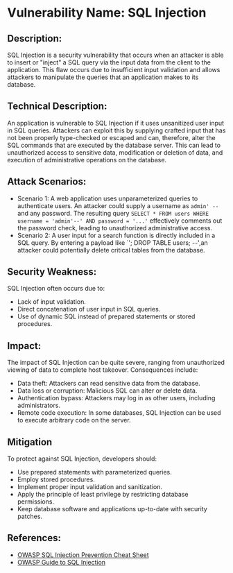 # Vulnerability Name: SQL Injection

## Description:
SQL Injection is a security vulnerability that occurs when an attacker is able to insert or "inject" a SQL query via the input data from the client to the application. This flaw occurs due to insufficient input validation and allows attackers to manipulate the queries that an application makes to its database.

## Technical Description:
An application is vulnerable to SQL Injection if it uses unsanitized user input in SQL queries. Attackers can exploit this by supplying crafted input that has not been properly type-checked or escaped and can, therefore, alter the SQL commands that are executed by the database server. This can lead to unauthorized access to sensitive data, modification or deletion of data, and execution of administrative operations on the database.

## Attack Scenarios:
- Scenario 1: A web application uses unparameterized queries to authenticate users. An attacker could supply a username as `admin' -- `and any password. The resulting query `SELECT * FROM users WHERE username = 'admin'--' AND password = '...'` effectively comments out the password check, leading to unauthorized administrative access.
- Scenario 2: A user input for a search function is directly included in a SQL query. By entering a payload like `'; DROP TABLE users; --',an attacker could potentially delete critical tables from the database.

## Security Weakness:
SQL Injection often occurs due to:
- Lack of input validation.
- Direct concatenation of user input in SQL queries.
- Use of dynamic SQL instead of prepared statements or stored procedures.

## Impact:
The impact of SQL Injection can be quite severe, ranging from unauthorized viewing of data to complete host takeover. Consequences include:
- Data theft: Attackers can read sensitive data from the database.
- Data loss or corruption: Malicious SQL can alter or delete data.
- Authentication bypass: Attackers may log in as other users, including administrators.
- Remote code execution: In some databases, SQL Injection can be used to execute arbitrary code on the server.

## Mitigation
To protect against SQL Injection, developers should:
- Use prepared statements with parameterized queries.
- Employ stored procedures.
- Implement proper input validation and sanitization.
- Apply the principle of least privilege by restricting database permissions.
- Keep database software and applications up-to-date with security patches.

## References:
- [OWASP SQL Injection Prevention Cheat Sheet](https://cheatsheetseries.owasp.org/cheatsheets/SQL_Injection_Prevention_Cheat_Sheet.html)
- [OWASP Guide to SQL Injection](https://owasp.org/www-community/attacks/SQL_Injection)